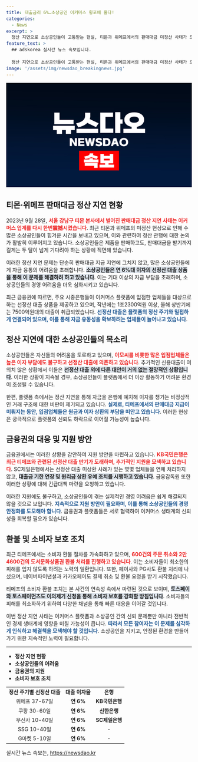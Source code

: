 ```yaml
---
title: 대출금리 6%…소상공인 이커머스 횡포에 울다!
categories:
  - News
excerpt: >
  정산 지연으로 소상공인들이 고통받는 현실, 티몬과 위메프에서의 판매대금 미정산 사태가 드러나고 있다. 은행들은 이를 메우기 위해 연 6%대의 선정산 대출을 제공하며, 높은 이자 부담에 시달리는 입점업체들은 대출과 환불 혼란 속에 어려움을 겪고 있다.
feature_text: >
  ## adskorea 실시간 뉴스 속보입니다.

  정산 지연으로 소상공인들이 고통받는 현실, 티몬과 위메프에서의 판매대금 미정산 사태가 드러나고 있다. 은행들은 이를 메우기 위해 연 6%대의 선정산 대출을 제공하며, 높은 이자 부담에 시달리는 입점업체들은 대출과 환불 혼란 속에 어려움을 겪고 있다.
image: '/assets/img/newsdao_breakingnews.jpg'
---
```


<p><img src="/assets/img/newsdao_breakingnews.jpg" alt="adskorea 속보" /></p>

<h2 data-ke-size="size26">티몬·위메프 판매대금 정산 지연 현황</h2>

<p data-ke-size="size16">2023년 9월 28일, <b><span style="color: #ee2323;">서울 강남구 티몬 본사에서 벌어진 판매대금 정산 지연 사태는 이커머스 업계를 다시 한번震撼시켰습니다</span></b>. 최근 티몬과 위메프의 미정산 현상으로 인해 수많은 소상공인들이 힘겨운 시간을 보내고 있으며, 이와 관련하여 정산 관행에 대한 논의가 활발히 이루어지고 있습니다. 소상공인들은 제품을 판매하고도, 판매대금을 받기까지 길게는 두 달이 넘게 기다려야 하는 상황에 직면해 있습니다.</p>

<p data-ke-size="size16">이러한 정산 지연 문제는 단순히 판매대금 지급 지연에 그치지 않고, 많은 소상공인들에게 자금 융통의 어려움을 초래합니다. <b><span style="background-color: #21538527;">소상공인들은 연 6%대 이자의 선정산 대출 상품을 통해 이 문제를 해결하려 하고 있습니다</span></b>. 이는 기대 이상의 자금 부담을 초래하며, 소상공인들의 경영 어려움을 더욱 심화시키고 있습니다.</p>

<p data-ke-size="size16">최근 금융권에 따르면, 주요 시중은행들이 이커머스 플랫폼에 입점한 업체들을 대상으로 하는 선정산 대출 상품을 제공하고 있으며, 작년에는 1조2300억원 이상, 올해 상반기에는 7500억원대의 대출이 취급되었습니다. <b><span style="color: #1a5490;">선정산 대출은 플랫폼의 정산 주기와 밀접하게 연결되어 있으며, 이를 통해 자금 유동성을 확보하려는 업체들이 늘어나고 있습니다</span></b>.</p>

<h2 data-ke-size="size26">정산 지연에 대한 소상공인들의 목소리</h2>

<p data-ke-size="size16">소상공인들은 자신들의 어려움을 토로하고 있으며, <b><span style="color: #ee2323;">이모씨를 비롯한 많은 입점업체들은 높은 이자 부담에도 불구하고 선정산 대출에 의존하고 있습니다</span></b>. 추가적인 신용대출이 여의치 않은 상황에서 이들은 <b><span style="background-color: #21538527;">선정산 대출 외에 다른 대안이 거의 없는 절망적인 상황입니다</span></b>. 이러한 상황이 지속될 경우, 소상공인들이 플랫폼에서 더 이상 활동하기 어려운 환경이 조성될 수 있습니다.</p>

<p data-ke-size="size16">한편, 플랫폼 측에서는 정산 지연을 통해 자금을 은행에 예치해 이자를 챙기는 비정상적인 거래 구조에 대한 비판이 제기되고 있습니다. <b><span style="color: #1a5490;">실제로, 티메프에서의 판매대금 지급이 미뤄지는 동안, 입점업체들은 원금과 이자 상환의 부담을 떠안고 있습니다</span></b>. 이러한 현상은 궁극적으로 플랫폼의 신뢰도 하락으로 이어질 가능성이 높습니다.</p>

<h2 data-ke-size="size26">금융권의 대응 및 지원 방안</h2>

<p data-ke-size="size16">금융권에서는 이러한 상황을 감안하여 지원 방안을 마련하고 있습니다. <b><span style="color: #ee2323;">KB국민은행은 최근 티메프와 관련된 선정산 대출 만기가 도래하며, 추가적인 지원을 모색하고 있습니다</span></b>. SC제일은행에서는 선정산 대출 미상환 사례가 있는 몇몇 업체들을 연체 처리하지 않고, <b><span style="background-color: #21538527;">대출금 기한 연장 및 원리금 상환 유예 조치를 시행하고 있습니다</span></b>. 금융감독원 또한 이러한 상황에 대해 긴급대책 마련을 요청하고 있습니다.</p>

<p data-ke-size="size16">이러한 지원에도 불구하고, 소상공인들이 겪는 실제적인 경영 어려움은 쉽게 해결되지 않을 것으로 보입니다. <b><span style="color: #1a5490;">지속적으로 지원 방안이 필요하며, 이를 통해 소상공인들의 경영 안정화를 도모해야 합니다</span></b>. 금융권과 플랫폼들은 서로 협력하여 이커머스 생태계의 신뢰성을 회복할 필요가 있습니다.</p>

<h2 data-ke-size="size26">환불 및 소비자 보호 조치</h2>

<p data-ke-size="size16">최근 티메프에서는 소비자 환불 절차를 가속화하고 있으며, <b><span style="color: #ee2323;">600건의 주문 취소와 2만4600건의 도서문화상품권 환불 처리를 진행하고 있습니다</span></b>. 이는 소비자들이 최소한의 피해를 입지 않도록 하려는 노력의 일환입니다. 또한, 페이사와 PG사도 환불 처리에 나섰으며, 네이버파이낸셜과 카카오페이도 결제 취소 및 환불 요청을 받기 시작했습니다.</p>

<p data-ke-size="size16">티메프의 소비자 환불 조치는 본 사건의 연속성 속에서 마련된 것으로 보이며, <b><span style="background-color: #21538527;">토스페이와 토스페이먼츠도 이의제기 신청을 통해 소비자 보호를 강화할 방침입니다</span></b>. 소비자들의 피해를 최소화하기 위하여 다양한 채널을 통해 빠른 대응을 이어갈 것입니다.</p>

<p data-ke-size="size16">이번 정산 지연 사태는 이커머스 플랫폼과 소상공인 간의 신뢰 문제뿐만 아니라 전반적인 경제 생태계에 영향을 미칠 가능성이 큽니다. <b><span style="color: #1a5490;">따라서 모든 참여자는 이 문제를 심각하게 인식하고 해결책을 모색해야 할 것입니다</span></b>. 소상공인을 지키고, 안정된 환경을 만들어가기 위한 지속적인 노력이 필요합니다.</p>

<hr>

<ul>
<li><b>정산 지연 현황</b></li>
<li><b>소상공인들의 어려움</b></li>
<li><b>금융권의 지원</b></li>
<li><b>소비자 보호 조치</b></li>
</ul>

<table style="width: 100%;">
<tr>
<td style="text-align: center; height: 17px;"><b>정산 주기별 선정산 대출</b></td>
<td style="text-align: center; height: 17px;"><b>대출 이자율</b></td>
<td style="text-align: center; height: 17px;"><b>은행</b></td>
</tr>
<tr>
<td style="text-align: center; height: 17px;">위메프 37-67일</td>
<td style="text-align: center; height: 17px;"><b>연 6%</b></td>
<td style="text-align: center; height: 17px;"><b>KB국민은행</b></td>
</tr>
<tr>
<td style="text-align: center; height: 17px;">쿠팡 30-60일</td>
<td style="text-align: center; height: 17px;"><b>연 6%</b></td>
<td style="text-align: center; height: 17px;"><b>신한은행</b></td>
</tr>
<tr>
<td style="text-align: center; height: 17px;">무신사 10-40일</td>
<td style="text-align: center; height: 17px;"><b>연 6%</b></td>
<td style="text-align: center; height: 17px;"><b>SC제일은행</b></td>
</tr>
<tr>
<td style="text-align: center; height: 17px;">SSG 10-40일</td>
<td style="text-align: center; height: 17px;"><b>연 6%</b></td>
<td style="text-align: center; height: 17px;">-</td>
</tr>
<tr>
<td style="text-align: center; height: 17px;">G마켓 5-10일</td>
<td style="text-align: center; height: 17px;"><b>연 6%</b></td>
<td style="text-align: center; height: 17px;">-</td>
</tr>
</table>
실시간 뉴스 속보는, <a href="https://newsdao.kr" rel="dofollow">https://newsdao.kr</a>


